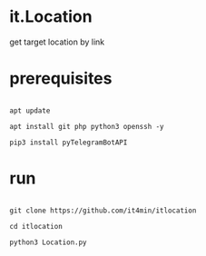 # it.Location

get target location by link
<br />
# prerequisites
<pre>
<code>
apt update <br />
apt install git php python3 openssh -y <br />
pip3 install pyTelegramBotAPI 
</code></pre>


# run
<pre><code>
git clone https://github.com/it4min/itlocation <br />
cd itlocation <br />
python3 Location.py
</code></pre>

